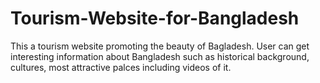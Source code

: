 # Tourism-Website-for-Bangladesh
This a tourism website promoting the beauty of Bagladesh. User can get interesting information about Bangladesh 
such as historical background, cultures, most attractive palces including videos of it.
